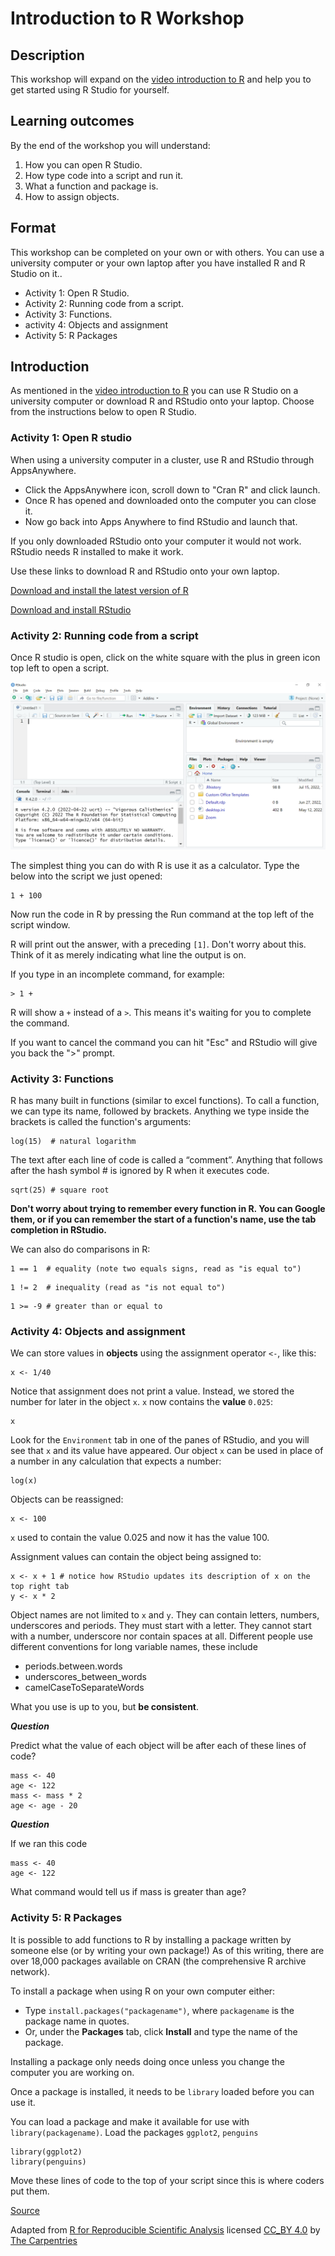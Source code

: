 # Introduction to R Workshop
## Description
This workshop will expand on the [video introduction to R](https://mymedia.leeds.ac.uk/Mediasite/Play/ad914b5790304b7e8dbba292c6800a451d) and help you to get started using R Studio for yourself.

## Learning outcomes

By the end of the workshop you will understand:

1. How you can open R Studio.
2. How type code into a script and run it.
3. What a function and package is.
4. How to assign objects.

## Format

This workshop can be completed on your own or with others. You can use a university computer or your own laptop after you have installed R and R Studio on it..

- Activity 1: Open R Studio.
- Activity 2: Running code from a script.
- Activity 3: Functions.
- activity 4: Objects and assignment
- Activity 5: R Packages

## Introduction

As mentioned in the [video introduction to R](https://mymedia.leeds.ac.uk/Mediasite/Play/ad914b5790304b7e8dbba292c6800a451d) you can use R Studio on a university computer or download R and RStudio onto your laptop. Choose from the instructions below to open R Studio.

### Activity 1: Open R studio

When using a university computer in a cluster, use R and RStudio through AppsAnywhere. 

* Click the AppsAnywhere icon, scroll down to "Cran R" and click launch. 
* Once R has opened and downloaded onto the computer you can close it. 
* Now go back into Apps Anywhere to find RStudio and launch that.

If you only downloaded RStudio onto your computer it would not work. RStudio needs R installed to make it work.  

Use these links to download R and RStudio onto your own laptop.

[Download and install the latest version of R](https://www.r-project.org/)</kbd>  

[Download and install RStudio](https://www.rstudio.com/)</kbd>




### Activity 2: Running code from a script

Once R studio is open, click on the white square with the plus in green icon top left to open a script.

<p align="center">
  <img src="RStudio_screenshot_script.png" width="512"/>
</p>

The simplest thing you can do with R is use it as a calculator. Type the below into the script we just opened:

```{r}
1 + 100
```
Now run the code in R by pressing the Run command at the top left of the script window.

R will print out the answer, with a preceding `[1]`. Don't worry about this. Think of it as merely indicating what line the output is on.

If you type in an incomplete command, for example: 

~~~
> 1 +
~~~

R will show a `+` instead of a `>`. This means it's waiting for you to complete the command.  

If you want to cancel the command you can hit "Esc" and RStudio will give you back the ">" prompt.


### Activity 3: Functions

R has many built in functions (similar to excel functions). To call a function,
we can type its name, followed by brackets.
Anything we type inside the brackets is called the function's
arguments:

```{r}
log(15)  # natural logarithm
```
The text after each line of code is called a “comment”. Anything that follows after the hash symbol # is ignored by R when it executes code.

```{r}
sqrt(25) # square root
```

**Don't worry about trying to remember every function in R. You
can Google them, or if you can remember the
start of a function's name, use the tab completion in RStudio.**

We can also do comparisons in R:

```{r}
1 == 1  # equality (note two equals signs, read as "is equal to")
```

```{r}
1 != 2  # inequality (read as "is not equal to")
```

```{r}
1 >= -9 # greater than or equal to
```

### Activity 4: Objects and assignment

We can store values in **objects** using the assignment operator `<-`, like this:

```{r}
x <- 1/40
```

Notice that assignment does not print a value. Instead, we stored the number for later
in the object `x`. `x` now contains the **value** `0.025`:

```{r}
x
```

Look for the `Environment` tab in one of the panes of RStudio, and you will see that `x` and its value
have appeared. Our object `x` can be used in place of a number in any calculation that expects a number:

```{r}
log(x)
```

Objects can be reassigned:

```{r}
x <- 100
```

`x` used to contain the value 0.025 and now it has the value 100.

Assignment values can contain the object being assigned to:

```{r}
x <- x + 1 # notice how RStudio updates its description of x on the top right tab
y <- x * 2
```

Object names are not limited to `x` and `y`. They can contain letters, numbers, underscores and periods. They must start with a letter. They
cannot start with a number, underscore nor contain spaces at all. Different people use
different conventions for long variable names, these include

  * periods.between.words
  * underscores\_between_words
  * camelCaseToSeparateWords

What you use is up to you, but **be consistent**.

***Question***

Predict what the value of each object will be after each
of these lines of code?

```{r, eval=FALSE}
mass <- 40
age <- 122
mass <- mass * 2
age <- age - 20
```

***Question***

If we ran this code
```{r, eval=FALSE}
mass <- 40
age <- 122
```
What command would tell us if mass is greater than age?


### Activity 5: R Packages

It is possible to add functions to R by
installing a package written by someone else (or by writing your own package!) As of this writing, there
are over 18,000 packages available on CRAN (the comprehensive R archive
network). 


To install a package when using R on your own computer either:

* Type `install.packages("packagename")`,
  where `packagename` is the package name in quotes.
* Or, under the **Packages** tab, click **Install** and type the name of the package.

Installing a package only needs doing once unless you change the computer you are working on. 

Once a package is installed, it needs to be `library` loaded  before you can use it.

You can load a package and make it available for use with `library(packagename)`. Load the packages `ggplot2`, `penguins`

```{r ch5-sol, eval=FALSE}
library(ggplot2)
library(penguins)
```

Move these lines of code to the top of your script since this is where coders put them.


[Source](https://github.com/acriach/introtor_workshop)  

Adapted from [R for Reproducible Scientific Analysis](https://swcarpentry.github.io/r-novice-gapminder/) licensed [CC_BY 4.0](https://creativecommons.org/licenses/by/4.0/) by [The Carpentries](https://carpentries.org/)
